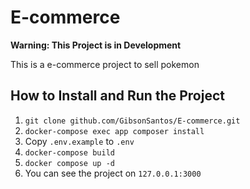 # E-commerce

**Warning: This Project is in Development**

This is a e-commerce project to sell pokemon

## How to Install and Run the Project

1. ``` git clone github.com/GibsonSantos/E-commerce.git ```
2. ``` docker-compose exec app composer install ```
3. Copy ```.env.example``` to ```.env```
4. ```docker-compose build```
5. ```docker compose up -d```
6. You can see the project on ```127.0.0.1:3000```
